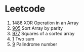 # Leetcode
1. [1486](https://leetcode.com/problems/xor-operation-in-an-array/) XOR Operation in an Array   
2. [905](https://leetcode.com/problems/sort-array-by-parity/) Sort Array by parity
3. [977](https://leetcode.com/problems/squares-of-a-sorted-array/) Squares of a sorted array
4. [1](https://leetcode.com/problems/two-sum/submissions/) Two sum 
5. [9](https://leetcode.com/problems/palindrome-number) Palindrome number
